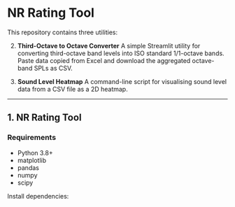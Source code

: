 # NR Rating Tool

This repository contains three utilities:


2. **Third-Octave to Octave Converter**
   A simple Streamlit utility for converting third-octave band levels into ISO standard 1/1-octave bands. Paste data copied from Excel and download the aggregated octave-band SPLs as CSV.

3. **Sound Level Heatmap**
   A command-line script for visualising sound level data from a CSV file as a 2D heatmap.

---

## 1. NR Rating Tool

### Requirements

- Python 3.8+
- matplotlib
- pandas
- numpy
- scipy

Install dependencies:

